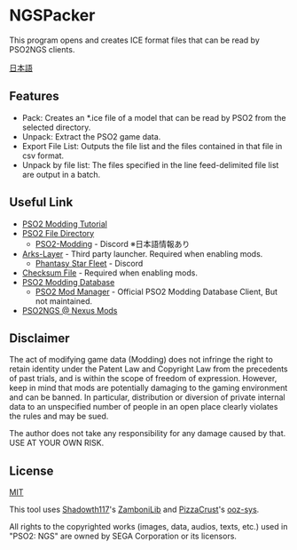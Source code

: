 # NGSPacker

This program opens and creates ICE format files that can be read by PSO2NGS clients.

[日本語](./Readme-ja.md)

## Features

- Pack: Creates an \*.ice file of a model that can be read by PSO2 from the selected directory.
- Unpack: Extract the PSO2 game data.
- Export File List: Outputs the file list and the files contained in that file in csv format.
- Unpack by file list: The files specified in the line feed-delimited file list are output in a batch.

## Useful Link

- [PSO2 Modding Tutorial](http://www.pso-world.com/forums/showthread.php?237103-PSO2-Modding-Tutorial-2-0)
- [PSO2 File Directory](https://docs.google.com/spreadsheets/d/1GQwG49iYM1sgJhyAU5AWP-gboemzfIZjBGjTGEZSET4/edit?usp=sharing)
  - [PSO2-Modding](https://discord.com/invite/cV3QRkB) - Discord ※日本語情報あり
- [Arks-Layer](https://arks-layer.com/) - Third party launcher. Required when enabling mods.
  - [Phantasy Star Fleet](https://discord.com/invite/pso2) - Discord
- [Checksum File](http://www.mediafire.com/file/85m6h56u5w3181g/checksum.zip/file) - Required when enabling mods.
- [PSO2 Modding Database](https://pso2mod.com/)
  - [PSO2 Mod Manager](https://github.com/PolCPP/PSO2-Mod-Manager) - Official PSO2 Modding Database Client, But not maintained.
- [PSO2NGS @ Nexus Mods](https://www.nexusmods.com/phantasystaronline2newgenesis)

## Disclaimer

The act of modifying game data (Modding) does not infringe the right to retain identity under the Patent Law and Copyright Law from the precedents of past trials, and is within the scope of freedom of expression.
However, keep in mind that mods are potentially damaging to the gaming environment and can be banned.
In particular, distribution or diversion of private internal data to an unspecified number of people in an open place clearly violates the rules and may be sued.

The author does not take any responsibility for any damage caused by that.
USE AT YOUR OWN RISK.

## License

[MIT](./LICENSE)

This tool uses [Shadowth117](https://github.com/Shadowth117)'s [ZamboniLib](https://github.com/Shadowth117/ZamboniLib) and [PizzaCrust](https://github.com/PizzaCrust)'s [ooz-sys](https://github.com/PizzaCrust/ooz-sys).

All rights to the copyrighted works (images, data, audios, texts, etc.) used in "PSO2: NGS" are owned by SEGA Corporation or its licensors.

